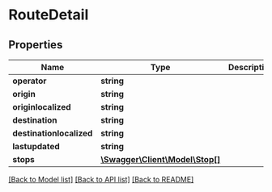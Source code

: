 # RouteDetail

## Properties
Name | Type | Description | Notes
------------ | ------------- | ------------- | -------------
**operator** | **string** |  | [optional] 
**origin** | **string** |  | [optional] 
**originlocalized** | **string** |  | [optional] 
**destination** | **string** |  | [optional] 
**destinationlocalized** | **string** |  | [optional] 
**lastupdated** | **string** |  | [optional] 
**stops** | [**\Swagger\Client\Model\Stop[]**](Stop.md) |  | [optional] 

[[Back to Model list]](../README.md#documentation-for-models) [[Back to API list]](../README.md#documentation-for-api-endpoints) [[Back to README]](../README.md)


